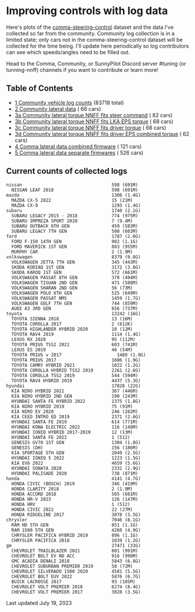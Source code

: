 # Improving controls with log data

Here's plots of the [comma-steering-control](https://github.com/commaai/comma-steering-control) dataset and the data I've collected so far from the community.
Community log collection is in a limited state; only cars not in the comma-steering-control dataset will be collected for the time being.
I'll update here periodically so log contributors can see which speeds/angles need to be filled out.

Head to the Comma, Community, or SunnyPilot Discord server #tuning (or tunning-nnff) channels if you want to contribute or learn more!

## Table of Contents
- [1 Community vehicle log counts](#current-counts-of-collected-logs) (83718 total)
- [2 Community lateral data](#https://github.com/twilsonco/openpilot/blob/log-info/2%20Community%20lateral%20data.md) (      66 cars)
- [3a Community lateral torque NNFF fits steer command](#https://github.com/twilsonco/openpilot/blob/log-info/3a%20Community%20lateral%20torque%20NNFF%20fits%20steer%20command.md) (      82 cars)
- [3b Community lateral torque NNFF fits LKA EPS torque](#https://github.com/twilsonco/openpilot/blob/log-info/3b%20Community%20lateral%20torque%20NNFF%20fits%20LKA%20EPS%20torque.md) (      68 cars)
- [3c Community lateral torque NNFF fits driver torque](#https://github.com/twilsonco/openpilot/blob/log-info/3c%20Community%20lateral%20torque%20NNFF%20fits%20driver%20torque.md) (      68 cars)
- [3d Community lateral torque NNFF fits driver EPS combined torque](#https://github.com/twilsonco/openpilot/blob/log-info/3d%20Community%20lateral%20torque%20NNFF%20fits%20driver%20EPS%20combined%20torque.md) (      62 cars)
- [4 Comma lateral data combined firmware](#https://github.com/twilsonco/openpilot/blob/log-info/4%20Comma%20lateral%20data%20combined%20firmware.md) (     121 cars)
- [5 Comma lateral data separate firmwares](#https://github.com/twilsonco/openpilot/blob/log-info/5%20Comma%20lateral%20data%20separate%20firmwares.md) (     526 cars)



## Current counts of collected logs


```
nissan                                  598 (691M)
  NISSAN LEAF 2018                      598 (691M)
mazda                                   1308 (1.4G)
  MAZDA CX-5 2022                       15 (21M)
  MAZDA CX-9                            1293 (1.4G)
subaru                                  1740 (2.1G)
  SUBARU LEGACY 2015 - 2018             774 (975M)
  SUBARU IMPREZA SPORT 2020             7 (9.4M)
  SUBARU OUTBACK 6TH GEN                459 (503M)
  SUBARU LEGACY 7TH GEN                 500 (603M)
ford                                    1787 (2.0G)
  FORD F-150 14TH GEN                   902 (1.1G)
  FORD MAVERICK 1ST GEN                 883 (955M)
  MURPHY CAR                            2 (1.9M)
volkswagen                              8379 (9.8G)
  VOLKSWAGEN JETTA 7TH GEN              345 (443M)
  SKODA KODIAQ 1ST GEN                  3172 (3.8G)
  SKODA KAROQ 1ST GEN                   572 (661M)
  VOLKSWAGEN PASSAT 8TH GEN             378 (494M)
  VOLKSWAGEN TIGUAN 2ND GEN             471 (588M)
  VOLKSWAGEN SHARAN 2ND GEN             56 (73M)
  VOLKSWAGEN POLO 6TH GEN               525 (649M)
  VOLKSWAGEN PASSAT NMS                 1459 (1.7G)
  VOLKSWAGEN GOLF 7TH GEN               744 (859M)
  AUDI A3 3RD GEN                       656 (737M)
toyota                                  13242 (16G)
  TOYOTA SIENNA 2018                    13 (16M)
  TOYOTA COROLLA 2017                   2 (612K)
  TOYOTA HIGHLANDER HYBRID 2020         10 (12M)
  TOYOTA RAV4 2019                      1114 (1.4G)
  LEXUS RX 2020                         95 (112M)
  TOYOTA PRIUS TSS2 2021                603 (741M)
  LEXUS ES 2019                         46 (54M)
  TOYOTA PRIUS v 2017                     1489 (1.9G)
  TOYOTA PRIUS 2017                     1606 (1.9G)
  TOYOTA CAMRY HYBRID 2021              1022 (1.2G)
  TOYOTA COROLLA HYBRID TSS2 2019       2261 (2.6G)
  TOYOTA COROLLA TSS2 2019              544 (594M)
  TOYOTA RAV4 HYBRID 2019               4437 (5.3G)
hyundai                                 17828 (22G)
  KIA NIRO HYBRID 2021                  367 (446M)
  KIA NIRO HYBRID 2ND GEN               190 (243M)
  HYUNDAI SANTA FE HYBRID 2022          1375 (1.8G)
  KIA NIRO HYBRID 2019                  75 (91M)
  KIA NIRO EV 2020                      246 (282M)
  KIA CEED INTRO ED 2019                2371 (2.6G)
  HYUNDAI SANTA FE 2019                 614 (771M)
  HYUNDAI KONA ELECTRIC 2022            116 (148M)
  HYUNDAI IONIQ HYBRID 2017-2019        12 (13M)
  HYUNDAI SANTA FE 2022                 1 (512)
  GENESIS GV70 1ST GEN                  1304 (1.6G)
  GENESIS (DH)                          156 (186M)
  KIA SPORTAGE 5TH GEN                  2049 (2.5G)
  HYUNDAI IONIQ 5 2022                  1223 (1.5G)
  KIA EV6 2022                          4659 (5.6G)
  HYUNDAI SONATA 2020                   2331 (2.9G)
  HYUNDAI PALISADE 2020                 738 (871M)
honda                                   4141 (4.7G)
  HONDA CIVIC (BOSCH) 2019              346 (419M)
  HONDA CLARITY 2018                    2 (1.9M)
  HONDA ACCORD 2018                     565 (681M)
  HONDA HR-V 2023                       126 (147M)
  HONDA HRV                             1 (512)
  HONDA CIVIC 2022                      22 (27M)
  HONDA RIDGELINE 2017                  3078 (3.5G)
chrysler                                7046 (8.1G)
  RAM HD 5TH GEN                        851 (1.1G)
  RAM 1500 5TH GEN                      4260 (4.9G)
  CHRYSLER PACIFICA HYBRID 2019         896 (1.1G)
  CHRYSLER PACIFICA 2018                1039 (1.2G)
gm                                      27471 (33G)
  CHEVROLET TRAILBLAZER 2021            801 (991M)
  CHEVROLET BOLT EV NO ACC              916 (990M)
  GMC ACADIA DENALI 2018                5843 (6.8G)
  CHEVROLET SUBURBAN PREMIER 2019       58 (72M)
  CHEVROLET SILVERADO 1500 2020         4581 (5.5G)
  CHEVROLET BOLT EUV 2022               5876 (6.7G)
  BUICK LACROSSE 2017                   93 (105M)
  CHEVROLET VOLT PREMIER 2018           6274 (8.4G)
  CHEVROLET VOLT PREMIER 2017           3028 (3.5G)
```

Last updated July 19, 2023
